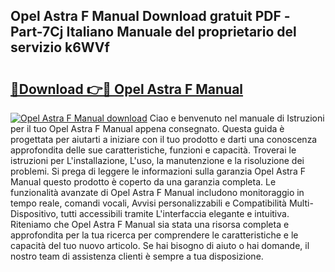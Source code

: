 ## Opel Astra F Manual Download gratuit PDF - Part-7Cj Italiano Manuale del proprietario del servizio k6WVf

# <h2><a href="http://df9vs4g.blite.top/?on=Opel+Astra+F+Manual">🔗Download 👉🔴 Opel Astra F Manual</a></h2>

[![Opel Astra F Manual download](https://i.imgur.com/lujVjoI.png)](http://df9vs4g.blite.top/?on=Opel+Astra+F+Manual)
Ciao e benvenuto nel manuale di Istruzioni per il tuo Opel Astra F Manual appena consegnato. Questa guida è progettata per aiutarti a iniziare con il tuo prodotto e darti una conoscenza approfondita delle sue caratteristiche, funzioni e capacità. Troverai le istruzioni per L'installazione, L'uso, la manutenzione e la risoluzione dei problemi. Si prega di leggere le informazioni sulla garanzia Opel Astra F Manual questo prodotto è coperto da una garanzia completa. Le funzionalità avanzate di Opel Astra F Manual includono monitoraggio in tempo reale, comandi vocali, Avvisi personalizzabili e Compatibilità Multi-Dispositivo, tutti accessibili tramite L'interfaccia elegante e intuitiva. Riteniamo che Opel Astra F Manual sia stata una risorsa completa e approfondita per la tua ricerca per comprendere le caratteristiche e le capacità del tuo nuovo articolo. Se hai bisogno di aiuto o hai domande, il nostro team di assistenza clienti è sempre a tua disposizione.

